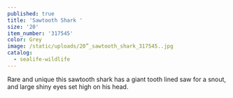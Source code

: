 ```yaml
---
published: true
title: 'Sawtooth Shark '
size: '20'
item_number: '317545'
color: Grey
image: /static/uploads/20”_sawtooth_shark_317545..jpg
catalog:
  - sealife-wildlife
---
```

Rare and unique this sawtooth shark has a giant tooth lined saw for a snout, and large shiny eyes set high on his head.
